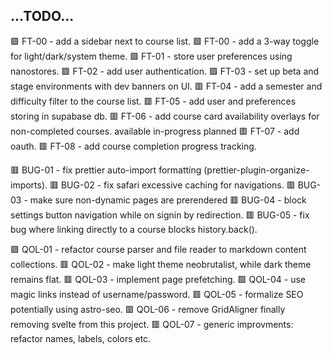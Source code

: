 ...TODO...
----------
  🟩 FT-00 - add a sidebar next to course list.
  🟩 FT-00 - add a 3-way toggle for light/dark/system theme.
  🟩 FT-01 - store user preferences using nanostores.
  🟩 FT-02 - add user authentication.
  🟩 FT-03 - set up beta and stage environments with dev banners on UI.
  🟥 FT-04 - add a semester and difficulty filter to the course list.
  🟥 FT-05 - add user and preferences storing in supabase db.
  🟥 FT-06 - add course card availability overlays for non-completed courses.
    available
    in-progress
    planned
  🟥 FT-07 - add oauth.
  🟥 FT-08 - add course completion progress tracking.

  🟥 BUG-01 - fix prettier auto-import formatting (prettier-plugin-organize-imports).
  🟥 BUG-02 - fix safari excessive caching for navigations.
  🟥 BUG-03 - make sure non-dynamic pages are prerendered
  🟥 BUG-04 - block settings button navigation while on signin by redirection.
  🟥 BUG-05 - fix bug where linking directly to a course blocks history.back().

  🟩 QOL-01 - refactor course parser and file reader to markdown content collections.
  🟥 QOL-02 - make light theme neobrutalist, while dark theme remains flat.
  🟥 QOL-03 - implement page prefetching.
  🟩 QOL-04 - use magic links instead of username/password.
  🟥 QOL-05 - formalize SEO potentially using astro-seo.
  🟥 QOL-06 - remove GridAligner finally removing svelte from this project.
  🟥 QOL-07 - generic improvments: refactor names, labels, colors etc.

